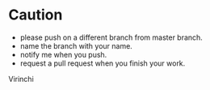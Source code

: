 # Caution

- please push on a different branch from master branch.
- name the branch with your name.
- notify me when you push.
- request a pull request when you finish your work.

Virinchi